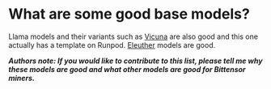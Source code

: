 # What are some good base models?

Llama models and their variants such as [Vicuna](https://huggingface.co/lmsys) are also good and this one actually has a template on Runpod.
[Eleuther](https://huggingface.co/EleutherAI) models are good. 

***Authors note: If you would like to contribute to this list, please tell me why these models are good and what other models are good for Bittensor miners.***
